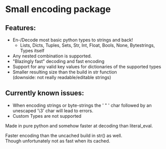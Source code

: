 

# Small encoding package


Features: 
- 
- En-/Decode most basic python types to strings and back!
   - Lists, Dicts, Tuples, Sets, Str, Int, Float, Bools, None, Bytestrings, Types itself
- Any nested combination is supported.
- "Blazingly fast" decoding and fast encoding
- Support for any valid key values for dictionaries of the supported types
- Smaller resulting size than the build in str function\
  (downside: not really readable/editable strings)


Currently known issues:
- 
- When encoding strings or byte-strings the ' " ' char followed by an unescaped '\3' char will lead to errors.
- Custom Types are not supported


Made in pure python and somehow faster at decoding than literal_eval.


Faster encoding than the uncached build in str() as well. \
Though unfortunately not as fast when its cached.






